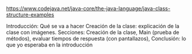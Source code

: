 https://www.codejava.net/java-core/the-java-language/java-class-structure-examples

Introducción: Qué se va a hacer
Creación de la clase: explicación de la clase con imágenes.
Secciones: Creación de la clase, Main (prueba de métodos), evaluar tiempos de respuesta (con pantallazos), 
Conclusión: lo que yo esperaba en la introducción
